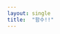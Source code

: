 ```yaml
---
layout: single
title:  "함수!!"
---
```



# <template>
 <div>
   <template v-for="(animal, index) in animals" :key="index">
  <h2 v-if="animal !== 'monkey'">{{animal}} 인덱스는 :: {{index}}</h2>
    </template>
 </div>
</template>

<script>

export default {
  name: 'App',
  data() {
    return {
     age:10,
     display:false,
     animals: ["monkey","rat","dog","lion"],
     users: [
       {name: 'scalper', job: 'developer', gender:'male',skill:["html","css","javascript"]},
       {name: 'john', job: 'designer', gender:'male',skill:["html","css","javascript"]},
       {name: '철수', job: 'pm', gender:'female',skill:["html","css","javascript"]}
     ]
    };
  },
  
};
</script>

<style>
#app {
  font-family: Avenir, Helvetica, Arial, sans-serif;
  -webkit-font-smoothing: antialiased;
  -moz-osx-font-smoothing: grayscale;
  text-align: center;
  color: #2c3e50;
  margin-top: 60px;
}
input {
  font-size: 20px;
}
.orange{
color: orange;
}
.salmon{
color: salmon;
}
.red{
  color: red;
}
.not-good{
  text-decoration: line-through;
}
</style>
